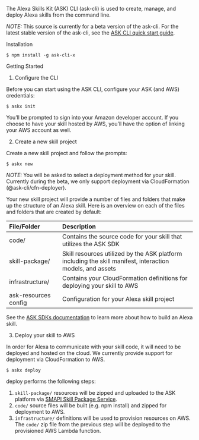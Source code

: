 
The Alexa Skills Kit (ASK) CLI (ask-cli) is used to create, manage, and deploy Alexa skills from the command line.

*NOTE:* This source is currently for a beta version of the ask-cli. For the latest stable version of the ask-cli, see the [ASK CLI quick start guide](https://developer.amazon.com/docs/smapi/quick-start-alexa-skills-kit-command-line-interface.html).

Installation

```
$ npm install -g ask-cli-x
```

Getting Started

1. Configure the CLI

Before you can start using the ASK CLI, configure your ASK (and AWS) credentials:

```
$ askx init
```

You’ll be prompted to sign into your Amazon developer account. If you choose to have your skill hosted by AWS, you’ll have the option of linking your AWS account as well.

2. Create a new skill project

Create a new skill project and follow the prompts:

```
$ askx new
```

*NOTE:* You will be asked to select a deployment method for your skill. Currently during the beta, we only support deployment via CloudFormation (@ask-cli/cfn-deployer).

Your new skill project will provide a number of files and folders that make up the structure of an Alexa skill. Here is an overview on each of the files and folders that are created by default:

| File/Folder       | Description  |
| :--------------   | :----------- |
| code/	            | Contains the source code for your skill that utilizes the ASK SDK |
| skill-package/    | Skill resources utilized by the ASK platform including the skill manifest, interaction models, and assets |
| infrastructure/   | Contains your CloudFormation definitions for deploying your skill to AWS |
| ask-resources config     | Configuration for your Alexa skill project |

See the [ASK SDKs documentation](https://developer.amazon.com/docs/sdk/alexa-skills-kit-sdks.html) to learn more about how to build an Alexa skill.

3. Deploy your skill to AWS

In order for Alexa to communicate with your skill code, it will need to be deployed and hosted on the cloud. We currently provide support for deployment via CloudFormation to AWS.

```
$ askx deploy
```

deploy performs the following steps:

1. `skill-package/` resources will be zipped and uploaded to the ASK platform via [SMAPI Skill Package Service](https://developer.amazon.com/docs/smapi/skill-package-api-reference.html).
2. `code/` source files will be built (e.g. npm install) and zipped for deployment to AWS.
3. `infrastructure/` definitions will be used to provision resources on AWS. The `code/` zip file from the previous step will be deployed to the provisioned AWS Lambda function. 

